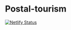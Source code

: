 # Postal-tourism
[![Netlify Status](https://api.netlify.com/api/v1/badges/2b03bc97-d245-45f6-b2e3-e06b52037527/deploy-status)](https://app.netlify.com/projects/coastaltourism/deploys) 